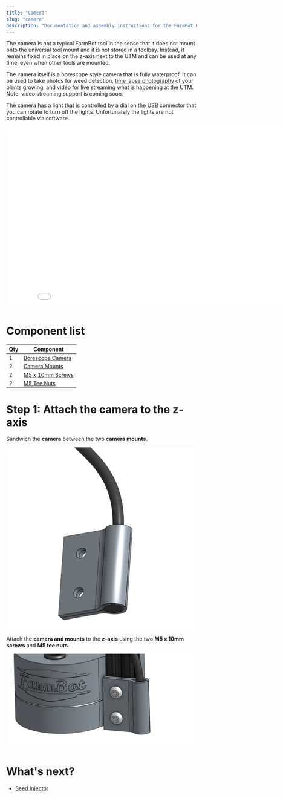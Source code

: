 ```yaml
---
title: "Camera"
slug: "camera"
description: "Documentation and assembly instructions for the FarmBot Genesis camera"
---
```


The camera is not a typical FarmBot tool in the sense that it does not mount onto the universal tool mount and it is not stored in a toolbay. Instead, it remains fixed in place on the z-axis next to the UTM and can be used at any time, even when other tools are mounted.

The camera itself is a borescope style camera that is fully waterproof. It can be used to take photos for weed detection, [time lapse photography](../../Extras/mods/take-time-lapse-plant-photography.md) of your plants growing, and video for live streaming what is happening at the UTM. Note: video streaming support is coming soon.

The camera has a light that is controlled by a dial on the USB connector that you can rotate to turn off the lights. Unfortunately the lights are not controllable via software.

<iframe class="embedly-embed" src="//cdn.embedly.com/widgets/media.html?src=https%3A%2F%2Fwww.youtube.com%2Fembed%2F-6rKclV82EQ%3Ffeature%3Doembed&url=http%3A%2F%2Fwww.youtube.com%2Fwatch%3Fv%3D-6rKclV82EQ&image=https%3A%2F%2Fi.ytimg.com%2Fvi%2F-6rKclV82EQ%2Fhqdefault.jpg&key=02466f963b9b4bb8845a05b53d3235d7&type=text%2Fhtml&schema=youtube" width="854" height="480" scrolling="no" frameborder="0" allowfullscreen></iframe>



# Component list



|Qty                           |Component                     |
|------------------------------|------------------------------|
|1                             |[Borescope Camera](../../Extras/bom/electronics-and-wiring.md#borescope-camera)
|2                             |[Camera Mounts](../../Extras/bom/plastic-parts.md#camera-mounts)
|2                             |[M5 x 10mm Screws](../../Extras/bom/fasteners-and-hardware.md#m5-x-10mm-screws)
|2                             |[M5 Tee Nuts](../../Extras/bom/fasteners-and-hardware.md#m5-tee-nuts)



# Step 1: Attach the camera to the z-axis

Sandwich the **camera** between the two **camera mounts**.

![Screen Shot 2017-10-04 at 6.02.58 PM.png](_images/Screen_Shot_2017-10-04_at_6.02.58_PM.png)

Attach the **camera and mounts** to the **z-axis** using the two **M5 x 10mm screws** and **M5 tee nuts**.

![Screen Shot 2017-10-04 at 6.08.22 PM.png](_images/Screen_Shot_2017-10-04_at_6.08.22_PM.png)


# What's next?

 * [Seed Injector](seed-injector.md)
